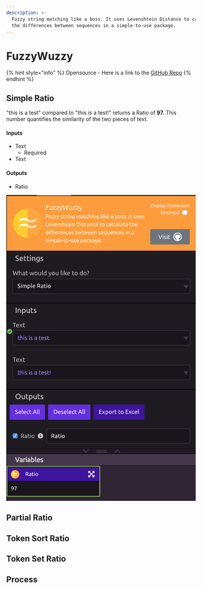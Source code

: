 ```yaml
---
description: >-
  Fuzzy string matching like a boss. It uses Levenshtein Distance to calculate
  the differences between sequences in a simple-to-use package.
---
```


# FuzzyWuzzy

{% hint style="info" %}
Opensource - Here is a link to the [GitHub Repo](https://github.com/seatgeek/fuzzywuzzy)
{% endhint %}

## Simple Ratio

"this is a test" compared to "this is a test!" returns a Ratio of **97.** This number quantifies the similarity of the two pieces of text. 

#### Inputs

* Text
  * Required
* Text

#### Outputs

* Ratio

![Ratio Returned is 97](../../.gitbook/assets/screenshot-2019-07-16-21.51.36.png)

## Partial Ratio

## Token Sort Ratio

## Token Set Ratio

## Process

